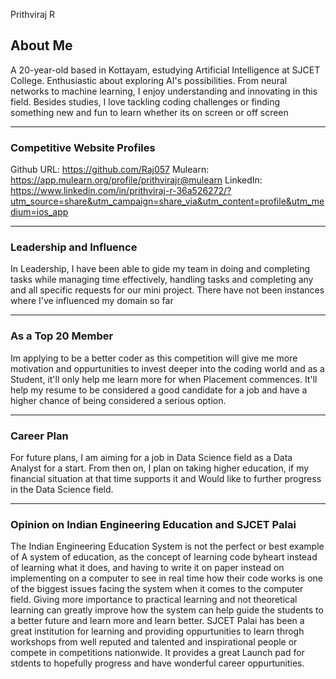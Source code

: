 Prithviraj R

## About Me

A 20-year-old based in Kottayam, estudying Artificial Intelligence at SJCET College. Enthusiastic about exploring AI's possibilities. 
From neural networks to machine learning, I enjoy understanding and innovating in this field. 
Besides studies, I love tackling coding challenges or finding something new and fun to learn whether its on screen or off screen

---

### Competitive Website Profiles

Github URL: https://github.com/Raj057
Mulearn: https://app.mulearn.org/profile/prithvirajr@mulearn
LinkedIn: https://www.linkedin.com/in/prithviraj-r-36a526272/?utm_source=share&utm_campaign=share_via&utm_content=profile&utm_medium=ios_app

---

### Leadership and Influence
In Leadership, I have been able to gide my team in doing and completing tasks while managing time effectively, 
handling tasks and completing any and all specific requests for our mini project. There have not been instances where I've influenced my domain so far

---

### As a Top 20 Member

Im applying to be a better coder as this competition will give me more motivation and oppurtunities to invest deeper into the coding world and as a Student, it'll only help me learn more for when Placement commences.
It'll help my resume to be considered a good candidate for a job and have a higher chance of being considered a serious option.

---

### Career Plan

For future plans, I am aiming for a job in Data Science field as a Data Analyst for a start.
From then on, I plan on taking higher education, if my financial situation at that time supports it and Would like to further progress in the Data Science field.

---

### Opinion on Indian Engineering Education and SJCET Palai

The Indian Engineering Education System is not the perfect or best example of A system of education, as the concept of learning code byheart instead of learning what it does,
and having to write it on paper instead on implementing on a computer to see in real time how their code works is one of the biggest issues facing the system when it comes to the computer field.
Giving more importance to practical learning and not theoretical learning can greatly improve how the system can help guide the students to a better future and learn more and learn better.
SJCET Palai has been a great institution for learning and providing oppurtunities to learn throgh workshops from well reputed and talented and inspirational people or compete in competitions nationwide.
It provides a great Launch pad for stdents to hopefully progress and have wonderful career oppurtunities. 
